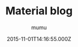 ---
layout: JamstackTheme
title: Material blog
github: https://github.com/mumuxme/materialize-jekyll
demo: https://mumuxme.github.io/materialize-jekyll/
author: mumu
ssg: Jekyll
date: 2015-11-01T14:16:55.000Z
description: Jekyll theme based on materialize.
stale: true
---